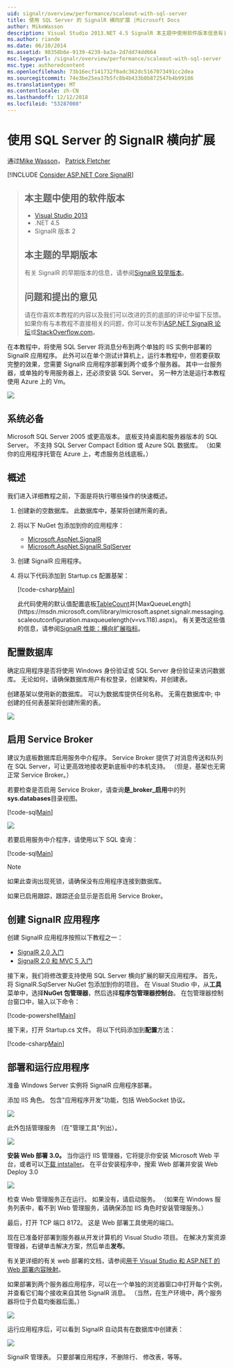 ```yaml
---
uid: signalr/overview/performance/scaleout-with-sql-server
title: 使用 SQL Server 的 SignalR 横向扩展 |Microsoft Docs
author: MikeWasson
description: Visual Studio 2013.NET 4.5 SignalR 本主题中使用软件版本信息有关早期版本的版本 2 的本主题的早期版本...
ms.author: riande
ms.date: 06/10/2014
ms.assetid: 98358b6e-9139-4239-ba3a-2d7dd74dd664
msc.legacyurl: /signalr/overview/performance/scaleout-with-sql-server
msc.type: authoredcontent
ms.openlocfilehash: 73b16ecf141732f0adc362dc5167073491cc2dea
ms.sourcegitcommit: 74e3be25ea37b5fc8b4b433b0b872547b4b99186
ms.translationtype: MT
ms.contentlocale: zh-CN
ms.lasthandoff: 12/12/2018
ms.locfileid: "53287008"
---
```

<a name="signalr-scaleout-with-sql-server"></a>使用 SQL Server 的 SignalR 横向扩展
====================
通过[Mike Wasson](https://github.com/MikeWasson)， [Patrick Fletcher](https://github.com/pfletcher)

[!INCLUDE [Consider ASP.NET Core SignalR](~/includes/signalr/signalr-version-disambiguation.md)]

> ## <a name="software-versions-used-in-this-topic"></a>本主题中使用的软件版本
>
>
> - [Visual Studio 2013](https://my.visualstudio.com/Downloads?q=visual%20studio%202013)
> - .NET 4.5
> - SignalR 版本 2
>
>
>
> ## <a name="previous-versions-of-this-topic"></a>本主题的早期版本
>
> 有关 SignalR 的早期版本的信息，请参阅[SignalR 较早版本](../older-versions/index.md)。
>
> ## <a name="questions-and-comments"></a>问题和提出的意见
>
> 请在你喜欢本教程的内容以及我们可以改进的页的底部的评论中留下反馈。 如果你有与本教程不直接相关的问题，你可以发布到[ASP.NET SignalR 论坛](https://forums.asp.net/1254.aspx/1?ASP+NET+SignalR)或[StackOverflow.com](http://stackoverflow.com/)。


在本教程中，将使用 SQL Server 将消息分布到两个单独的 IIS 实例中部署的 SignalR 应用程序。 此外可以在单个测试计算机上，运行本教程中，但若要获取完整的效果，您需要 SignalR 应用程序部署到两个或多个服务器。 其中一台服务器，或单独的专用服务器上，还必须安装 SQL Server。 另一种方法是运行本教程使用 Azure 上的 Vm。

![](scaleout-with-sql-server/_static/image1.png)

## <a name="prerequisites"></a>系统必备

Microsoft SQL Server 2005 或更高版本。 底板支持桌面和服务器版本的 SQL Server。 不支持 SQL Server Compact Edition 或 Azure SQL 数据库。 （如果你的应用程序托管在 Azure 上，考虑服务总线底板。）

## <a name="overview"></a>概述

我们进入详细教程之前，下面是将执行哪些操作的快速概述。

1. 创建新的空数据库。 此数据库中，基架将创建所需的表。
2. 将以下 NuGet 包添加到你的应用程序：

    - [Microsoft.AspNet.SignalR](http://nuget.org/packages/Microsoft.AspNet.SignalR)
    - [Microsoft.AspNet.SignalR.SqlServer](http://nuget.org/packages/Microsoft.AspNet.SignalR.SqlServer)
3. 创建 SignalR 应用程序。
4. 将以下代码添加到 Startup.cs 配置基架：

    [!code-csharp[Main](scaleout-with-sql-server/samples/sample1.cs)]

   此代码使用的默认值配置底板[TableCount](https://msdn.microsoft.com/library/microsoft.aspnet.signalr.sqlscaleoutconfiguration.tablecount(v=vs.118).aspx)并[MaxQueueLength](https://msdn.microsoft.com/library/microsoft.aspnet.signalr.messaging.scaleoutconfiguration.maxqueuelength(v=vs.118).aspx)。 有关更改这些值的信息，请参阅[SignalR 性能：横向扩展指标](signalr-performance.md#scaleout_metrics)。

## <a name="configure-the-database"></a>配置数据库

确定应用程序是否将使用 Windows 身份验证或 SQL Server 身份验证来访问数据库。 无论如何，请确保数据库用户有权登录，创建架构，并创建表。

创建基架以使用新的数据库。 可以为数据库提供任何名称。 无需在数据库中; 中创建的任何表基架将创建所需的表。

![](scaleout-with-sql-server/_static/image2.png)

## <a name="enable-service-broker"></a>启用 Service Broker

建议为底板数据库启用服务中介程序。 Service Broker 提供了对消息传送和队列在 SQL Server，可让更高效地接收更新底板中的本机支持。 （但是，基架也无需正常 Service Broker。）

若要检查是否启用 Service Broker，请查询**是\_broker\_启用**中的列**sys.databases**目录视图。

[!code-sql[Main](scaleout-with-sql-server/samples/sample2.sql)]

![](scaleout-with-sql-server/_static/image3.png)

若要启用服务中介程序，请使用以下 SQL 查询：

[!code-sql[Main](scaleout-with-sql-server/samples/sample3.sql)]

> [!NOTE]
> 如果此查询出现死锁，请确保没有应用程序连接到数据库。


如果已启用跟踪，跟踪还会显示是否启用 Service Broker。

## <a name="create-a-signalr-application"></a>创建 SignalR 应用程序

创建 SignalR 应用程序按照以下教程之一：

- [SignalR 2.0 入门](../getting-started/tutorial-getting-started-with-signalr.md)
- [SignalR 2.0 和 MVC 5 入门](../getting-started/tutorial-getting-started-with-signalr-and-mvc.md)

接下来，我们将修改要支持使用 SQL Server 横向扩展的聊天应用程序。 首先，将 SignalR.SqlServer NuGet 包添加到你的项目。 在 Visual Studio 中，从**工具**菜单中，选择**NuGet 包管理器**，然后选择**程序包管理器控制台**。 在包管理器控制台窗口中，输入以下命令：

[!code-powershell[Main](scaleout-with-sql-server/samples/sample4.ps1)]

接下来，打开 Startup.cs 文件。 将以下代码添加到**配置**方法：

[!code-csharp[Main](scaleout-with-sql-server/samples/sample5.cs)]

## <a name="deploy-and-run-the-application"></a>部署和运行应用程序

准备 Windows Server 实例将 SignalR 应用程序部署。

添加 IIS 角色。 包含"应用程序开发"功能，包括 WebSocket 协议。

![](scaleout-with-sql-server/_static/image4.png)

此外包括管理服务 （在"管理工具"列出）。

![](scaleout-with-sql-server/_static/image5.png)

**安装 Web 部署 3.0。** 当你运行 IIS 管理器，它将提示你安装 Microsoft Web 平台，或者可以[下载 intstaller](https://go.microsoft.com/fwlink/?LinkId=255386)。 在平台安装程序中，搜索 Web 部署并安装 Web Deploy 3.0

![](scaleout-with-sql-server/_static/image6.png)

检查 Web 管理服务正在运行。 如果没有，请启动服务。 （如果在 Windows 服务列表中，看不到 Web 管理服务，请确保添加 IIS 角色时安装管理服务。）

最后，打开 TCP 端口 8172。 这是 Web 部署工具使用的端口。

现在已准备好部署到服务器从开发计算机的 Visual Studio 项目。 在解决方案资源管理器，右键单击解决方案，然后单击**发布**。

有关更详细的有关 web 部署的文档，请参阅[用于 Visual Studio 和 ASP.NET 的 Web 部署内容映射](../../../whitepapers/aspnet-web-deployment-content-map.md)。

如果部署到两个服务器应用程序，可以在一个单独的浏览器窗口中打开每个实例，并查看它们每个接收来自其他 SignalR 消息。 （当然，在生产环境中，两个服务器将位于负载均衡器后面。）

![](scaleout-with-sql-server/_static/image7.png)

运行应用程序后，可以看到 SignalR 自动具有在数据库中创建表：

![](scaleout-with-sql-server/_static/image8.png)

SignalR 管理表。 只要部署应用程序，不删除行、 修改表，等等。
